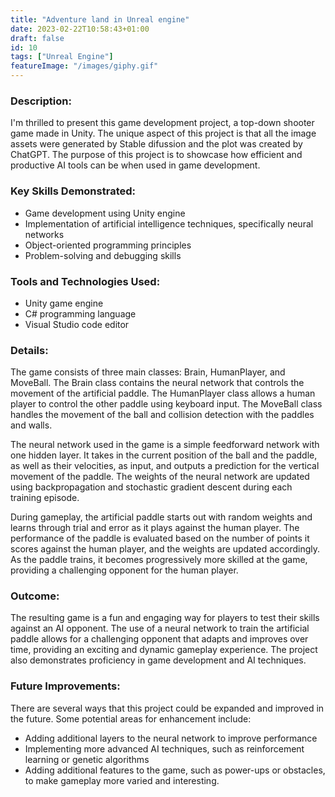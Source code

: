```yaml
---
title: "Adventure land in Unreal engine"
date: 2023-02-22T10:58:43+01:00
draft: false
id: 10
tags: ["Unreal Engine"]
featureImage: "/images/giphy.gif"
---
```


### **Description:** 

I'm thrilled to present this game development project, a top-down shooter game made in Unity. The unique aspect of this project is that all the image assets were generated by Stable difussion and the plot was created by ChatGPT. The purpose of this project is to showcase how efficient and productive AI tools can be when used in game development.

### **Key Skills Demonstrated:**

-   Game development using Unity engine
-   Implementation of artificial intelligence techniques, specifically neural networks
-   Object-oriented programming principles
-   Problem-solving and debugging skills
       
### **Tools and Technologies Used:**

-   Unity game engine
-   C# programming language
-   Visual Studio code editor


### **Details:**

The game consists of three main classes: Brain, HumanPlayer, and MoveBall. The Brain class contains the neural network that controls the movement of the artificial paddle. The HumanPlayer class allows a human player to control the other paddle using keyboard input. The MoveBall class handles the movement of the ball and collision detection with the paddles and walls.

The neural network used in the game is a simple feedforward network with one hidden layer. It takes in the current position of the ball and the paddle, as well as their velocities, as input, and outputs a prediction for the vertical movement of the paddle. The weights of the neural network are updated using backpropagation and stochastic gradient descent during each training episode.

During gameplay, the artificial paddle starts out with random weights and learns through trial and error as it plays against the human player. The performance of the paddle is evaluated based on the number of points it scores against the human player, and the weights are updated accordingly. As the paddle trains, it becomes progressively more skilled at the game, providing a challenging opponent for the human player.

### **Outcome:**

The resulting game is a fun and engaging way for players to test their skills against an AI opponent. The use of a neural network to train the artificial paddle allows for a challenging opponent that adapts and improves over time, providing an exciting and dynamic gameplay experience. The project also demonstrates proficiency in game development and AI techniques.

### **Future Improvements:**

There are several ways that this project could be expanded and improved in the future. Some potential areas for enhancement include:

-   Adding additional layers to the neural network to improve performance
-   Implementing more advanced AI techniques, such as reinforcement learning or genetic algorithms
-   Adding additional features to the game, such as power-ups or obstacles, to make gameplay more varied and interesting.